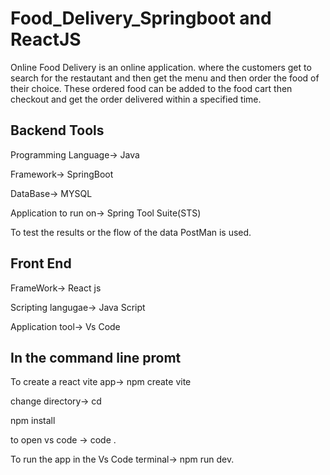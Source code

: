 # Food_Delivery_Springboot and ReactJS

Online Food Delivery is an online application. where the customers get to search for the restautant and then get the menu and then order the food of 
their choice. 
These ordered food can be added to the food cart then checkout and get the order delivered within a specified time.

## Backend Tools 

Programming Language-> Java

Framework-> SpringBoot

DataBase-> MYSQL

Application to run on-> Spring Tool Suite(STS)

To test the results or the flow of the data PostMan is used.

## Front End
FrameWork-> React js

Scripting langugae-> Java Script

Application tool-> Vs Code

## In the command line promt

To create a react vite app-> npm create vite <app-name> 

change directory-> cd <app-name>

npm install

to open vs code -> code .

To run the app in the Vs Code terminal-> npm run dev.

